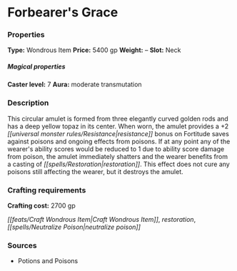 ﻿---
Title: "Forbearer's Grace"
Type: "Wondrous Item"
Price: "5400 gp"
Weight: "–"
Slot: "Neck"
Caster level: "7"
Aura: "moderate transmutation"
Description: |
  "This circular amulet is formed from three elegantly curved golden rods and has a deep yellow topaz in its center. When worn, the amulet provides a +2 resistance bonus on Fortitude saves against poisons and ongoing effects from poisons. If at any point any of the wearer's ability scores would be reduced to 1 due to ability score damage from poison, the amulet immediately shatters and the wearer benefits from a casting of _restoration_. This effect does not cure any poisons still affecting the wearer, but it destroys the amulet."
Crafting cost: "2700 gp"
Sources: "['Potions and Poisons']"
---

# Forbearer's Grace

### Properties

**Type:** Wondrous Item **Price:** 5400 gp **Weight:** – **Slot:** Neck

##### Magical properties

**Caster level:** 7 **Aura:** moderate transmutation

### Description

This circular amulet is formed from three elegantly curved golden rods and has a deep yellow topaz in its center. When worn, the amulet provides a +2 _[[universal monster rules/Resistance|resistance]]_ bonus on Fortitude saves against poisons and ongoing effects from poisons. If at any point any of the wearer's ability scores would be reduced to 1 due to ability score damage from poison, the amulet immediately shatters and the wearer benefits from a casting of _[[spells/Restoration|restoration]]_. This effect does not cure any poisons still affecting the wearer, but it destroys the amulet.

### Crafting requirements

**Crafting cost:** 2700 gp

_[[feats/Craft Wondrous Item|Craft Wondrous Item]]_, _restoration_, _[[spells/Neutralize Poison|neutralize poison]]_

### Sources

* Potions and Poisons